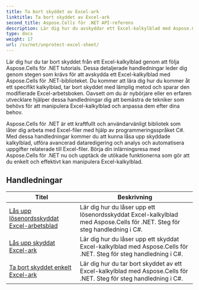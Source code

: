 ```yaml
---
title: Ta bort skyddet av Excel-ark
linktitle: Ta bort skyddet av Excel-ark
second_title: Aspose.Cells för .NET API-referens
description: Lär dig hur du avskyddar ett Excel-kalkylblad med Aspose.Cells för .NET. Detaljerade tutorials för utvecklare i C#.
type: docs
weight: 17
url: /sv/net/unprotect-excel-sheet/
---
```

Lär dig hur du tar bort skyddet från ett Excel-kalkylblad genom att följa Aspose.Cells för .NET tutorials. Dessa detaljerade handledningar leder dig genom stegen som krävs för att avskydda ett Excel-kalkylblad med Aspose.Cells för .NET-biblioteket. Du kommer att lära dig hur du kommer åt ett specifikt kalkylblad, tar bort skyddet med lämplig metod och sparar den modifierade Excel-arbetsboken. Oavsett om du är nybörjare eller en erfaren utvecklare hjälper dessa handledningar dig att bemästra de tekniker som behövs för att manipulera Excel-kalkylblad och anpassa dem efter dina behov.

Aspose.Cells för .NET är ett kraftfullt och användarvänligt bibliotek som låter dig arbeta med Excel-filer med hjälp av programmeringsspråket C#. Med dessa handledningar kommer du att kunna låsa upp skyddade kalkylblad, utföra avancerad dataredigering och analys och automatisera uppgifter relaterade till Excel-filer. Börja din inlärningsresa med Aspose.Cells för .NET nu och upptäck de utökade funktionerna som gör att du enkelt och effektivt kan manipulera Excel-kalkylblad.

## Handledningar 
| Titel | Beskrivning |
| --- | --- |
| [Lås upp lösenordsskyddat Excel-arbetsblad](./unlock-password-protected-excel-worksheet/) | Lär dig hur du låser upp ett lösenordsskyddat Excel-kalkylblad med Aspose.Cells för .NET. Steg för steg handledning i C#. |  
| [Lås upp skyddat Excel-ark](./unlock-protected-excel-sheet/) | Lär dig hur du låser upp ett skyddat Excel-kalkylblad med Aspose.Cells för .NET. Steg för steg handledning i C#. |  
| [Ta bort skyddet enkelt Excel-ark](./unprotect-simple-excel-sheet/) | Lär dig hur du tar bort skyddet av ett Excel-kalkylblad med Aspose.Cells för .NET. Steg för steg handledning i C#. |  
